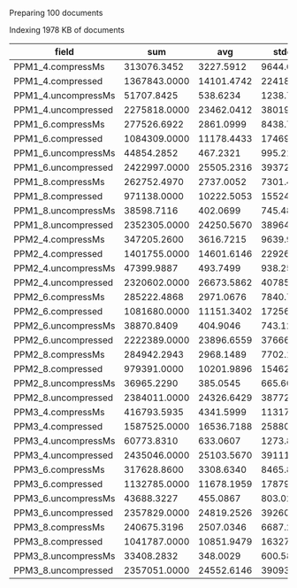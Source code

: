 Preparing 100 documents

Indexing 1978 KB of documents

field | sum | avg | stddev | nulls
----- | --- | --- | ------ | -----
PPM1_4.compressMs   | 313076.3452 | 3227.5912 | 9644.6020 | 3
PPM1_4.compressed   | 1367843.0000 | 14101.4742 | 22418.5793 | 3
PPM1_4.uncompressMs | 51707.8425 | 538.6234 | 1238.7840 | 4
PPM1_4.uncompressed | 2275818.0000 | 23462.0412 | 38019.8939 | 3
PPM1_6.compressMs   | 277526.6922 | 2861.0999 | 8438.7897 | 3
PPM1_6.compressed   | 1084309.0000 | 11178.4433 | 17469.9288 | 3
PPM1_6.uncompressMs | 44854.2852 | 467.2321 | 995.2117 | 4
PPM1_6.uncompressed | 2422997.0000 | 25505.2316 | 39372.5527 | 5
PPM1_8.compressMs   | 262752.4970 | 2737.0052 | 7301.4107 | 4
PPM1_8.compressed   | 971138.0000 | 10222.5053 | 15524.8334 | 5
PPM1_8.uncompressMs | 38598.7116 | 402.0699 | 745.4872 | 4
PPM1_8.uncompressed | 2352305.0000 | 24250.5670 | 38964.1333 | 3
PPM2_4.compressMs   | 347205.2600 | 3616.7215 | 9639.9363 | 4
PPM2_4.compressed   | 1401755.0000 | 14601.6146 | 22926.5403 | 4
PPM2_4.uncompressMs | 47399.9887 | 493.7499 | 938.2566 | 4
PPM2_4.uncompressed | 2320602.0000 | 26673.5862 | 40785.9885 | 13
PPM2_6.compressMs   | 285222.4868 | 2971.0676 | 7840.7840 | 4
PPM2_6.compressed   | 1081680.0000 | 11151.3402 | 17256.3683 | 3
PPM2_6.uncompressMs | 38870.8409 | 404.9046 | 743.1263 | 4
PPM2_6.uncompressed | 2222389.0000 | 23896.6559 | 37666.8800 | 7
PPM2_8.compressMs   | 284942.2943 | 2968.1489 | 7702.1719 | 4
PPM2_8.compressed   | 979391.0000 | 10201.9896 | 15462.3634 | 4
PPM2_8.uncompressMs | 36965.2290 | 385.0545 | 665.6082 | 4
PPM2_8.uncompressed | 2384011.0000 | 24326.6429 | 38772.0672 | 2
PPM3_4.compressMs   | 416793.5935 | 4341.5999 | 11317.1237 | 4
PPM3_4.compressed   | 1587525.0000 | 16536.7188 | 25880.4427 | 4
PPM3_4.uncompressMs | 60773.8310 | 633.0607 | 1273.8077 | 4
PPM3_4.uncompressed | 2435046.0000 | 25103.5670 | 39111.2240 | 3
PPM3_6.compressMs   | 317628.8600 | 3308.6340 | 8465.8199 | 4
PPM3_6.compressed   | 1132785.0000 | 11678.1959 | 17879.0690 | 3
PPM3_6.uncompressMs | 43688.3227 | 455.0867 | 803.0263 | 4
PPM3_6.uncompressed | 2357829.0000 | 24819.2526 | 39260.4185 | 5
PPM3_8.compressMs   | 240675.3196 | 2507.0346 | 6687.2022 | 4
PPM3_8.compressed   | 1041787.0000 | 10851.9479 | 16327.4995 | 4
PPM3_8.uncompressMs | 33408.2832 | 348.0029 | 600.5823 | 4
PPM3_8.uncompressed | 2357051.0000 | 24552.6146 | 39093.7254 | 4


